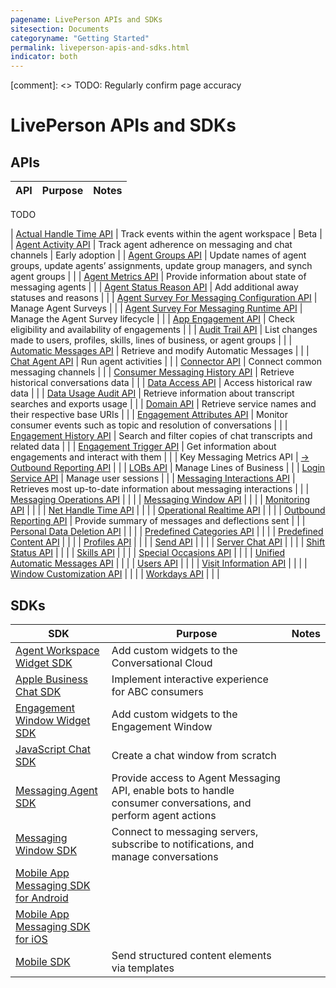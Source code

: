 ```yaml
---
pagename: LivePerson APIs and SDKs
sitesection: Documents
categoryname: "Getting Started"
permalink: liveperson-apis-and-sdks.html
indicator: both
---
```


[comment]: <> TODO: Regularly confirm page accuracy

# LivePerson APIs and SDKs

## APIs

| API | Purpose | Notes |
|---|---|---|

TODO

| [Actual Handle Time API](actual-handle-time-api-overview.html) | Track events within the agent workspace | Beta |
| [Agent Activity API](agent-activity-api-overview.html) | Track agent adherence on messaging and chat channels | Early adoption |
| [Agent Groups API](agent-groups-api-overview.html) | Update names of agent groups, update agents’ assignments, update group managers, and synch agent groups | |
| [Agent Metrics API](agent-metrics-api-overview.html) | Provide information about state of messaging agents | |
| [Agent Status Reason API](agent-status-reason-api-overview.html) | Add additional away statuses and reasons | |
| [Agent Survey For Messaging Configuration API](agent-survey-for-messaging-configuration-api-overview.html) | Manage Agent Surveys | |
| [Agent Survey For Messaging Runtime API](agent-survey-for-messaging-runtime-api-overview.html) | Manage the Agent Survey lifecycle | |
| [App Engagement API](app-engagement-api-overview.html) | Check eligibility and availability of engagements | |
| [Audit Trail API](audit-trail-api-introduction.html) | List changes made to users, profiles, skills, lines of business, or agent groups | |
| [Automatic Messages API](automatic-messages-api-overview.html) | Retrieve and modify Automatic Messages | |
| [Chat Agent API](chat-agent-api-overview.html) | Run agent activities | |
| [Connector API](connector-api-overview.html) | Connect common messaging channels | |
| [Consumer Messaging History API](consumer-messaging-history-api-overview.html) | Retrieve historical conversations data | |
| [Data Access API](data-access-api-overview.html) | Access historical raw data | |
| [Data Usage Audit API](data-usage-audit-api-overview.html) | Retrieve information about transcript searches and exports usage | |
| [Domain API](domain-api.html) | Retrieve service names and their respective base URIs | |
| [Engagement Attributes API](engagement-attributes-api-overview.html) | Monitor consumer events such as topic and resolution of conversations | |
| [Engagement History API](engagement-history-api-overview.html) | Search and filter copies of chat transcripts and related data | |
| [Engagement Trigger API](engagement-trigger-api-overview.html) | Get information about engagements and interact with them | |
| Key Messaging Metrics API | [→ Outbound Reporting API](outbound-reporting-api-overview.html) | |
| [LOBs API](lobs-api-overview.html) | Manage Lines of Business | |
| [Login Service API](login-service-api-overview.html) | Manage user sessions | |
| [Messaging Interactions API](messaging-interactions-api-overview.html) | Retrieves most up-to-date information about messaging interactions | |
| [Messaging Operations API](messaging-operations-api-overview.html) | | |
| [Messaging Window API](messaging-window-api-overview.html) | | |
| [Monitoring API](monitoring-api-overview.html) | | |
| [Net Handle Time API](net-handle-time-api-overview.html) | | |
| [Operational Realtime API](operational-realtime-api-overview.html) | | |
| [Outbound Reporting API](outbound-reporting-api-overview.html) | Provide summary of messages and deflections sent | |
| [Personal Data Deletion API](personal-data-deletion-api-overview.html) | | |
| [Predefined Categories API](predefined-categories-api-introduction.html) | | |
| [Predefined Content API](predefined-content-api-overview.html) | | |
| [Profiles API](profiles-api-overview.html) | | |
| [Send API](connector-api-send-api-overview.html) | | |
| [Server Chat API](server-chat-api-overview.html) | | |
| [Shift Status API](shift-status-api-overview.html) | | |
| [Skills API](skills-api-overview.html) | | |
| [Special Occasions API](special-occasions-api-overview.html) | | |
| [Unified Automatic Messages API](unified-automatic-messages-api-overview.html) | | |
| [Users API](users-api-overview.html) | | |
| [Visit Information API](visit-information-api-overview.html) | | |
| [Window Customization API](window-customization-api-overview.html) | | |
| [Workdays API](workdays-api-overview.html) | | |

## SDKs

| SDK | Purpose | Notes |
|---|---|---|
| [Agent Workspace Widget SDK](agent-workspace-widget-sdk-overview.html) | Add custom widgets to the Conversational Cloud | |
| [Apple Business Chat SDK](apple-business-chat-sdk-overview.html) | Implement interactive experience for ABC consumers | |
| [Engagement Window Widget SDK](engagement-window-widget-sdk-overview.html) | Add custom widgets to the Engagement Window | |
| [JavaScript Chat SDK](javascript-chat-sdk-overview.html) | Create a chat window from scratch | |
| [Messaging Agent SDK](messaging-agent-sdk-overview.html) | Provide access to Agent Messaging API, enable bots to handle consumer conversations, and perform agent actions | |
| [Messaging Window SDK](messaging-window-sdk-overview.html) | Connect to messaging servers, subscribe to notifications, and manage conversations | |
| [Mobile App Messaging SDK for Android](mobile-app-messaging-sdk-for-android-overview.html) | | |
| [Mobile App Messaging SDK for iOS](mobile-app-messaging-sdk-for-ios-overview.html) | | |
| [Mobile SDK](mobile-sdk-and-web-templates-introduction.html) | Send structured content elements via templates | |